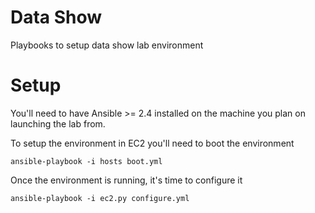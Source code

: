 # Data Show

Playbooks to setup data show lab environment

# Setup

You'll need to have Ansible >= 2.4 installed on the machine you plan on launching the lab from.

To setup the environment in EC2 you'll need to boot the environment

```ansible-playbook -i hosts boot.yml```

Once the environment is running, it's time to configure it

```ansible-playbook -i ec2.py configure.yml```
